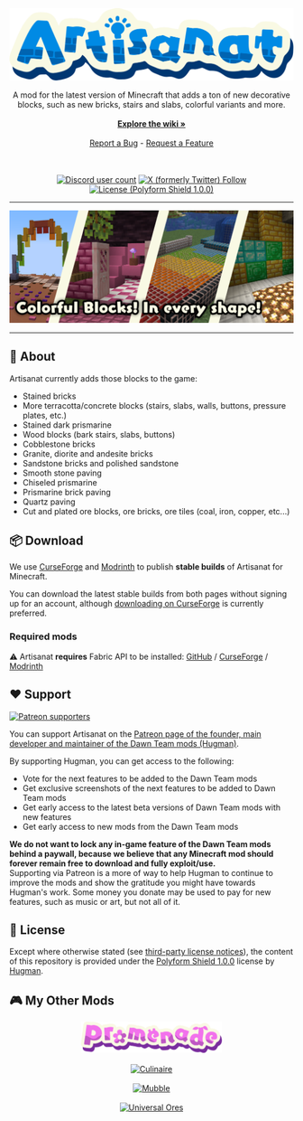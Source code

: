 <p align="center">

[![Artisanat](https://raw.githubusercontent.com/DawnTeamMC/Artisanat/refs/heads/main/images/logo.svg)](https://dawnteammc.github.io/artisanat)

<div align="center">
  A mod for the latest version of Minecraft that adds a ton of new decorative blocks, such as new bricks, stairs and slabs, colorful variants and more.

  <br/>
  <br/>
  <a href="https://dawnteammc.github.io/artisanat"><strong>Explore the wiki »</strong></a>
  <br/>
  <br/>
  <a href="https://github.com/DawnTeamMC/Artisanat/issues">Report a Bug</a>
  -
  <a href="https://github.com/DawnTeamMC/Artisanat/issues">Request a Feature</a>
  <br/>
  <br/>
  <br/>

[![Discord user count](https://img.shields.io/discord/504608980799062036?label=&color=424549&labelColor=7289da&style=for-the-badge&logo=Discord&logoColor=DDE4EF)](https://discord.gg/8ksTVJu)
[![X (formerly Twitter) Follow](https://img.shields.io/twitter/follow/DawnTeamMC?style=for-the-badge&labelColor=424549&color=424549&logo=x)](https://twitter.com/DawnTeamMC)
<br/>
[![License (Polyform Shield 1.0.0)](https://img.shields.io/badge/code%20license-Polyform%20Shield%201.0.0-green.svg?style=for-the-badge)](https://polyformproject.org/licenses/shield/1.0.0/)

</div>

</p>

---

<p align="center">

![Colorful Blocks, in every shape](https://raw.githubusercontent.com/DawnTeamMC/Artisanat/refs/heads/main/images/highlight_1.png)

</p>

---

## 👾 About

Artisanat currently adds those blocks to the game:

- Stained bricks
- More terracotta/concrete blocks (stairs, slabs, walls, buttons, pressure plates, etc.)
- Stained dark prismarine
- Wood blocks (bark stairs, slabs, buttons)
- Cobblestone bricks
- Granite, diorite and andesite bricks
- Sandstone bricks and polished sandstone
- Smooth stone paving
- Chiseled prismarine
- Prismarine brick paving
- Quartz paving
- Cut and plated ore blocks, ore bricks, ore tiles (coal, iron, copper, etc...)

## 📦 Download

We use [CurseForge](https://www.curseforge.com/minecraft/mc-mods/artisanat) and [Modrinth](https://modrinth.com/mod/artisanat) to publish **stable builds** of Artisanat for Minecraft.

You can download the latest stable builds from both pages without signing up for an account, although [downloading on CurseForge](https://www.curseforge.com/minecraft/mc-mods/artisanat) is currently preferred.

### Required mods

⚠ Artisanat **requires** Fabric API to be installed: [GitHub](https://github.com/FabricMC/fabric) / [CurseForge](https://www.curseforge.com/minecraft/mc-mods/fabric-api) / [Modrinth](https://modrinth.com/mod/fabric-api)

## ❤️ Support

[![Patreon supporters](https://img.shields.io/endpoint.svg?url=https%3A%2F%2Fshieldsio-patreon.vercel.app%2Fapi%3Fusername%3DHugman%26type%3Dpatrons&style=flat-square)](https://patreon.com/Hugman)

You can support Artisanat on the [Patreon page of the founder, main developer and maintainer of the Dawn Team mods (Hugman)](https://patreon.com/Hugman).

By supporting Hugman, you can get access to the following:

- Vote for the next features to be added to the Dawn Team mods
- Get exclusive screenshots of the next features to be added to Dawn Team mods
- Get early access to the latest beta versions of Dawn Team mods with new features
- Get early access to new mods from the Dawn Team mods

**We do not want to lock any in-game feature of the Dawn Team mods behind a paywall, because we believe that any Minecraft mod should forever remain free to download and fully exploit/use.**  
Supporting via Patreon is a more of way to help Hugman to continue to improve the mods and show the gratitude you might have towards Hugman's work. Some money you donate may be used to pay for new features, such as music or art, but not all of it.

## 📜 License

Except where otherwise stated (see [third-party license notices](https://github.com/DawnTeamMC/Artisanat/blob/main/thirdparty/NOTICE.txt)), the content of this repository is provided under the [Polyform Shield 1.0.0](https://github.com/DawnTeamMC/Promenade/blob/main/LICENSE.md) license by [Hugman](https://github.com/Hugman76).

## 🎮 My Other Mods

<div align="center">
	<a href="https://modrinth.com/mod/promenade"><img alt="Promenade" width="250" src="https://raw.githubusercontent.com/DawnTeamMC/Promenade/refs/heads/main/images/logo.svg"></a><br><br>
	<a href="https://modrinth.com/mod/culinaire"><img alt="Culinaire" width="250" src="https://raw.githubusercontent.com/DawnTeamMC/Culinaire/refs/heads/main/images/logo.svg"></a><br><br>
	<a href="https://modrinth.com/mod/mubble"><img alt="Mubble" width="250" src="https://dawnteammc.github.io/mubble/images/header.png"></a><br><br>
	<a href="https://modrinth.com/mod/universal_ores"><img alt="Universal Ores" width="250" src="https://dawnteammc.github.io/universal_ores/images/header.png"></a>
</div>
